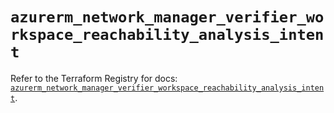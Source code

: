 # `azurerm_network_manager_verifier_workspace_reachability_analysis_intent`

Refer to the Terraform Registry for docs: [`azurerm_network_manager_verifier_workspace_reachability_analysis_intent`](https://registry.terraform.io/providers/hashicorp/azurerm/4.45.1/docs/resources/network_manager_verifier_workspace_reachability_analysis_intent).
